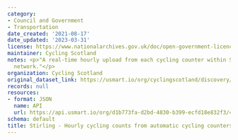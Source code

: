 ```yaml
---
category:
- Council and Government
- Transportation
date_created: '2021-08-17'
date_updated: '2023-03-31'
license: https://www.nationalarchives.gov.uk/doc/open-government-licence/version/3/
maintainer: Cycling Scotland
notes: <p>"A real-time hourly upload from each cycling counter within Stirling Council's
  network."</p>
organization: Cycling Scotland
original_dataset_link: https://usmart.io/org/cyclingscotland/discovery/discovery-view-detail/83ca4907-393d-45d3-b141-853266140346
records: null
resources:
- format: JSON
  name: API
  url: https://api.usmart.io/org/d1b773fa-d2bd-4830-b399-ecfd18e832f3/455c088b-1f4a-4e95-9ba4-803f663c2500/1/urql
schema: default
title: Stirling - Hourly cycling counts from automatic cycling counters
---
```


